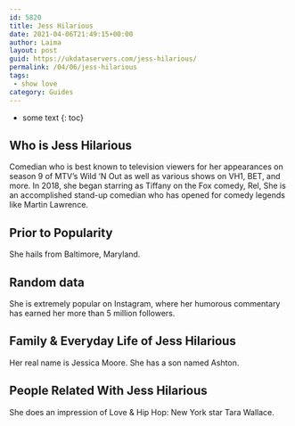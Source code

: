 ```yaml
---
id: 5820
title: Jess Hilarious
date: 2021-04-06T21:49:15+00:00
author: Laima
layout: post
guid: https://ukdataservers.com/jess-hilarious/
permalink: /04/06/jess-hilarious
tags:
 - show love
category: Guides
---
```


* some text
{: toc}


## Who is Jess Hilarious
                  
                  
                  
Comedian who is best known to television viewers for her appearances on season 9 of MTV&#8217;s Wild &#8216;N Out as well as various shows on VH1, BET, and more. In 2018, she began starring as Tiffany on the Fox comedy, Rel, She is an accomplished stand-up comedian who has opened for comedy legends like Martin Lawrence.
                  
              
            
              
            
                
                
                
## Prior to Popularity
                  
                  
                  
She hails from Baltimore, Maryland. 
                  
              
            
              
            
                
                
                
## Random data
                  
                  
                  
She is extremely popular on Instagram, where her humorous commentary has earned her more than 5 million followers.
                  
              
            
              
            
                
                
                
## Family & Everyday Life of Jess Hilarious
                  
                  
                  
Her real name is Jessica Moore. She has a son named Ashton.
                  
              
            
              
            
                
                
                
## People Related With Jess Hilarious
                  
                  
                  
She does an impression of Love & Hip Hop: New York star Tara Wallace.
                  
              
            
              
            
                
              
            
              
              
            
            
              
            
          
          
          